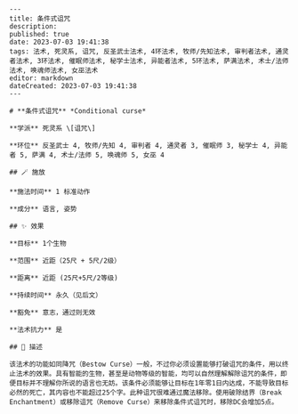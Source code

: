 
    ---
    title: 条件式诅咒
    description: 
    published: true
    date: 2023-07-03 19:41:38
    tags: 法术, 死灵系, 诅咒, 反圣武士法术, 4环法术, 牧师/先知法术, 审判者法术, 通灵者法术, 3环法术, 催眠师法术, 秘学士法术, 异能者法术, 5环法术, 萨满法术, 术士/法师法术, 唤魂师法术, 女巫法术
    editor: markdown
    dateCreated: 2023-07-03 19:41:38
    ---

    # **条件式诅咒** *Conditional curse*

    **学派** 死灵系 \[诅咒\] 

    **环位** 反圣武士 4, 牧师/先知 4, 审判者 4, 通灵者 3, 催眠师 3, 秘学士 4, 异能者 5, 萨满 4, 术士/法师 5, 唤魂师 5, 女巫 4

    ## 🪄 施放

    **施法时间** 1 标准动作

    **成分** 语言, 姿势

    ## ✨ 效果 

    **目标** 1个生物 

    **范围** 近距（25尺 + 5尺/2级）

    **距离** 近距 (25尺+5尺/2等级)  

    **持续时间** 永久（见后文） 

    **豁免** 意志，通过则无效

    **法术抗力** 是

    ## 📖 描述

    该法术的功能如同降咒（Bestow Curse）一般，不过你必须设置能够打破诅咒的条件，用以终止法术的效果。具有智能的生物，甚至是动物等级的智能，均可以自然理解解除诅咒的条件，即便目标并不理解你所说的语言也无妨。该条件必须能够让目标在1年零1日内达成，不能导致目标必然的死亡，其内容也不能超过25个字。此种诅咒很难通过魔法移除。使用破除结界（Break Enchantment）或移除诅咒（Remove Curse）来移除条件式诅咒时，移除DC会增加5点。
    